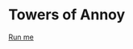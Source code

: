 # Towers of Annoy

[Run me](https://rawcdn.githack.com/MarianAldenhoevel/TowersOfAnnoy/214d2bb/index.html)
